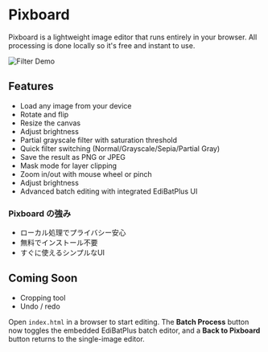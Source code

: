 # Pixboard

Pixboard is a lightweight image editor that runs entirely in your browser. All processing is done locally so it's free and instant to use.

![Filter Demo](docs/filter-demo.png)

## Features

- Load any image from your device
- Rotate and flip
- Resize the canvas
- Adjust brightness
- Partial grayscale filter with saturation threshold
- Quick filter switching (Normal/Grayscale/Sepia/Partial Gray)
- Save the result as PNG or JPEG
- Mask mode for layer clipping
- Zoom in/out with mouse wheel or pinch
- Adjust brightness
- Advanced batch editing with integrated EdiBatPlus UI

### Pixboard の強み

- ローカル処理でプライバシー安心
- 無料でインストール不要
- すぐに使えるシンプルなUI

## Coming Soon

- Cropping tool
- Undo / redo

Open `index.html` in a browser to start editing. The **Batch Process** button now toggles the embedded EdiBatPlus batch editor, and a **Back to Pixboard** button returns to the single-image editor.